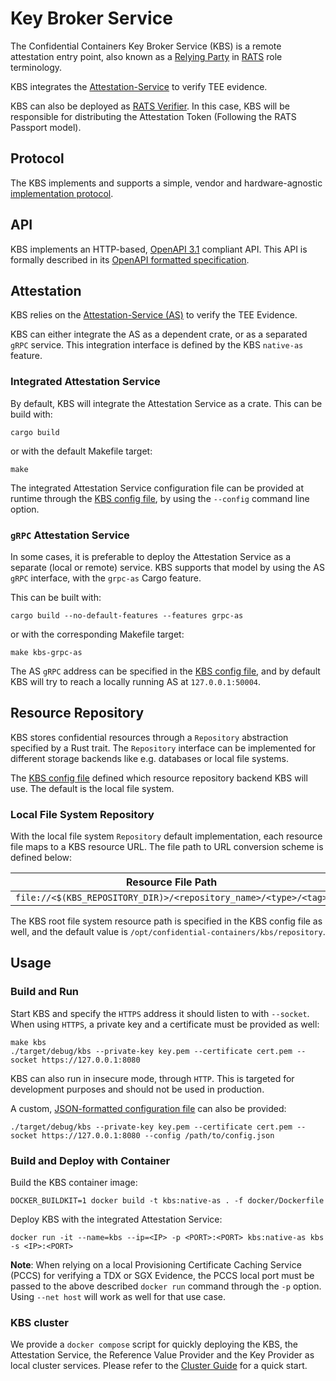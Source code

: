 # Key Broker Service

The Confidential Containers Key Broker Service (KBS) is a remote attestation
entry point, also known as a [Relying Party](https://www.ietf.org/archive/id/draft-ietf-rats-architecture-22.html)
in [RATS](https://datatracker.ietf.org/doc/draft-ietf-rats-architecture/)
role terminology.

KBS integrates the [Attestation-Service](https://github.com/confidential-containers/attestation-service) to verify TEE evidence.

KBS can also be deployed as [RATS Verifier](https://www.ietf.org/archive/id/draft-ietf-rats-architecture-22.html).
In this case, KBS will be responsible for distributing the Attestation Token (Following the RATS Passport model).

## Protocol

The KBS implements and supports a simple, vendor and hardware-agnostic
[implementation protocol](https://github.com/confidential-containers/kbs/blob/main/docs/kbs_attestation_protocol.md).

## API

KBS implements an HTTP-based, [OpenAPI 3.1](https://spec.openapis.org/oas/v3.1.0) compliant API.
This API is formally described in its [OpenAPI formatted specification](docs/kbs.yaml).

## Attestation

KBS relies on the [Attestation-Service (AS)](https://github.com/confidential-containers/attestation-service)
to verify the TEE Evidence.

KBS can either integrate the AS as a dependent crate, or as a separated `gRPC`
service. This integration interface is defined by the KBS `native-as` feature.

### Integrated Attestation Service

By default, KBS will integrate the Attestation Service as a crate.
This can be build with:

``` shell
cargo build
```

or with the default Makefile target:

``` shell
make
```

The integrated Attestation Service configuration file can be provided at
runtime through the [KBS config file](https://github.com/confidential-containers/kbs/blob/main/src/api_server/src/config.rs),
by using the `--config` command line option.

### `gRPC` Attestation Service

In some cases, it is preferable to deploy the Attestation Service as a separate
(local or remote) service. KBS supports that model by using the AS `gRPC`
interface, with the `grpc-as` Cargo feature.

This can be built with:

``` shell
cargo build --no-default-features --features grpc-as
```

or with the corresponding Makefile target:

``` shell
make kbs-grpc-as
```

The AS `gRPC` address can be specified in the [KBS config file](https://github.com/confidential-containers/kbs/blob/main/src/api_server/src/config.rs),
and by default KBS will try to reach a locally running AS at `127.0.0.1:50004`.

## Resource Repository

KBS stores confidential resources through a `Repository` abstraction specified
by a Rust trait. The `Repository` interface can be implemented for different
storage backends like e.g. databases or local file systems.

The [KBS config file](https://github.com/confidential-containers/kbs/blob/main/src/api_server/src/config.rs)
defined which resource repository backend KBS will use. The default is the local
file system.

### Local File System Repository

With the local file system `Repository` default implementation, each resource
file maps to a KBS resource URL. The file path to URL conversion scheme is
defined below:

| Resource File Path  | Resource URL |
| ------------------- | -------------- |
| `file://<$(KBS_REPOSITORY_DIR)>/<repository_name>/<type>/<tag>`  |  `https://<kbs_address>/kbs/v0/resource/<repository_name>/<type>/<tag>`  |

The KBS root file system resource path is specified in the KBS config file
as well, and the default value is `/opt/confidential-containers/kbs/repository`.

## Usage

### Build and Run

Start KBS and specify the `HTTPS` address it should listen to with `--socket`.
When using `HTTPS`, a private key and a certificate must be provided as well:

```shell
make kbs
./target/debug/kbs --private-key key.pem --certificate cert.pem --socket https://127.0.0.1:8080
```

KBS can also run in insecure mode, through `HTTP`. This is targeted for
development purposes and should not be used in production.

A custom, [JSON-formatted configuration file](https://github.com/confidential-containers/kbs/blob/main/src/api_server/src/config.rs)
can also be provided:

```shell
./target/debug/kbs --private-key key.pem --certificate cert.pem --socket https://127.0.0.1:8080 --config /path/to/config.json
```

### Build and Deploy with Container

Build the KBS container image:

```shell
DOCKER_BUILDKIT=1 docker build -t kbs:native-as . -f docker/Dockerfile
```

Deploy KBS with the integrated Attestation Service:

```shell
docker run -it --name=kbs --ip=<IP> -p <PORT>:<PORT> kbs:native-as kbs -s <IP>:<PORT>
```

**Note**: When relying on a local Provisioning Certificate Caching Service (PCCS)
for verifying a TDX or SGX Evidence, the PCCS local port must be passed to
the above described `docker run` command through the `-p` option. Using
`--net host` will work as well for that use case.

### KBS cluster

We provide a `docker compose` script for quickly deploying the KBS, the
Attestation Service, the Reference Value Provider and the Key Provider
as local cluster services. Please refer to the [Cluster Guide](./docs/cluster.md)
for a quick start.

